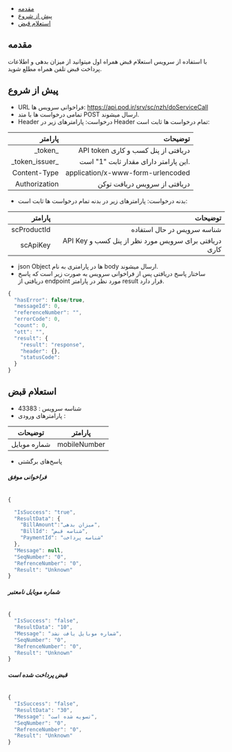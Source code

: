 - [مقدمه](#menu)
- [پیش از شروع](#menu)
- [استعلام قبض](#menu)

## مقدمه
با استفاده از سرویس استعلام قبض همراه اول میتوانید از میزان بدهی و اطلاعات پرداخت قبض تلفن همراه مطلع شوید.

## پیش از شروع

* URL فراخوانی سرویس ها: https://api.pod.ir/srv/sc/nzh/doServiceCall
* تمامی درخواست ها با متد POST ارسال می­شوند.
* Header درخواست:
پارامترهای زیر در Header تمام درخواست ها ثابت است:

|           پارامتر    |    توضیحات                                 |
|----------------------:|---------------------------------------------:|
|    \_token\_    |    API token دریافتی از پنل کسب و کاری    |
|    \_token_issuer\_    |    این پارامتر دارای مقدار ثابت "1" است.    |
|    Content-Type    |    application/x-www-form-urlencoded    |
|   Authorization    |     دریافتی از سرویس دریافت توکن    |

* بدنه درخواست:
پارامترهای زیر در بدنه تمام درخواست ها ثابت است:

|    پارامتر    |    توضیحات    |
|-------------------:|----------------------------------------------------------------:|
|    scProductId    |    شناسه سرویس در حال استفاده    |
|    scApiKey    |    API Key دریافتی برای سرویس مورد   نظر از پنل کسب و کاری     |  


* json Object ها در پارامتری به نام body  ارسال می­شوند.
* ساختار پاسخ دریافتی پس از فراخوانی سرویس به صورت زیر است که پاسخ دریافتی از endpoint  مورد نظر در پارامتر result قرار دارد.

```javascript
{
  "hasError": false/true,
  "messageId": 0,
  "referenceNumber": "",
  "errorCode": 0,
  "count": 0,
  "ott": "",
  "result": {
    "result": "response",
    "header": {},
    "statusCode":
  }
}
```
<div class="box-end">
</div>

## استعلام قبض


- شناسه سرویس : 43383
- پارامترهای ورودی : 

|توضیحات|پارامتر| 
|-------|-----------|
| شماره موبایل |mobileNumber |

- پاسخ‌های برگشتی


##### فراخوانی موفق

```javascript 

{

  "IsSuccess": "true",
  "ResultData": {
    "BillAmount":"میزان بدهی",
    "BillId": "شناسه قبض",
    "PaymentId": "شناسه پرداخت"
  },
  "Message": null,
  "SeqNumber": "0",
  "RefrenceNumber": "0",
  "Result": "Unknown"
}
```

##### شماره موبایل نامعتبر

```javascript 

{
  "IsSuccess": "false",
  "ResultData": "10",
  "Message": "شماره موبایل یافت نشد",
  "SeqNumber": "0",
  "RefrenceNumber": "0",
  "Result": "Unknown"
}
```

##### قبض پرداخت شده است


```javascript 

{
  "IsSuccess": "false",
  "ResultData": "30",
  "Message": "تسویه شده است",
  "SeqNumber": "0",
  "RefrenceNumber": "0",
  "Result": "Unknown"
}

```
